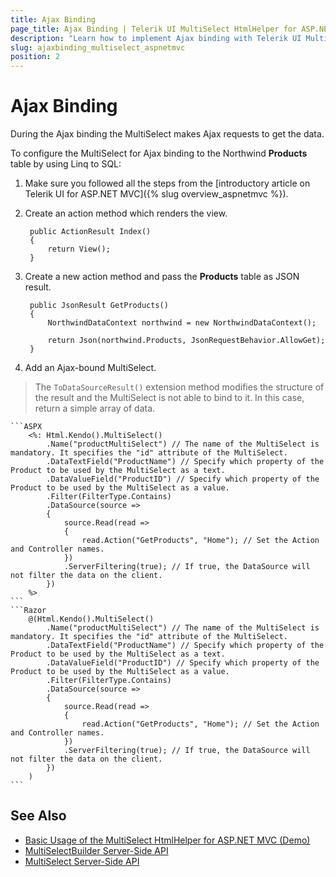 ```yaml
---
title: Ajax Binding
page_title: Ajax Binding | Telerik UI MultiSelect HtmlHelper for ASP.NET MVC
description: "Learn how to implement Ajax binding with Telerik UI MultiSelect HtmlHelper for ASP.NET MVC."
slug: ajaxbinding_multiselect_aspnetmvc
position: 2
---
```


# Ajax Binding

During the Ajax binding the MultiSelect makes Ajax requests to get the data.

To configure the MultiSelect for Ajax binding to the Northwind **Products** table by using Linq to SQL:

1. Make sure you followed all the steps from the [introductory article on Telerik UI for ASP.NET MVC]({% slug overview_aspnetmvc %}).
1. Create an action method which renders the view.

        public ActionResult Index()
        {
            return View();
        }

1. Create a new action method and pass the **Products** table as JSON result.

        public JsonResult GetProducts()
        {
            NorthwindDataContext northwind = new NorthwindDataContext();

            return Json(northwind.Products, JsonRequestBehavior.AllowGet);
        }

1. Add an Ajax-bound MultiSelect.

  > The `ToDataSourceResult()` extension method modifies the structure of the result and the MultiSelect is not able to bind to it. In this case, return a simple array of data.

    ```ASPX
        <%: Html.Kendo().MultiSelect()
            .Name("productMultiSelect") // The name of the MultiSelect is mandatory. It specifies the "id" attribute of the MultiSelect.
            .DataTextField("ProductName") // Specify which property of the Product to be used by the MultiSelect as a text.
            .DataValueField("ProductID") // Specify which property of the Product to be used by the MultiSelect as a value.
            .Filter(FilterType.Contains)
            .DataSource(source =>
            {
                source.Read(read =>
                {
                    read.Action("GetProducts", "Home"); // Set the Action and Controller names.
                })
                .ServerFiltering(true); // If true, the DataSource will not filter the data on the client.
            })
        %>
    ```
    ```Razor
        @(Html.Kendo().MultiSelect()
            .Name("productMultiSelect") // The name of the MultiSelect is mandatory. It specifies the "id" attribute of the MultiSelect.
            .DataTextField("ProductName") // Specify which property of the Product to be used by the MultiSelect as a text.
            .DataValueField("ProductID") // Specify which property of the Product to be used by the MultiSelect as a value.
            .Filter(FilterType.Contains)
            .DataSource(source =>
            {
                source.Read(read =>
                {
                    read.Action("GetProducts", "Home"); // Set the Action and Controller names.
                })
                .ServerFiltering(true); // If true, the DataSource will not filter the data on the client.
            })
        )
    ```

## See Also

* [Basic Usage of the MultiSelect HtmlHelper for ASP.NET MVC (Demo)](https://demos.telerik.com/aspnet-mvc/multiselect)
* [MultiSelectBuilder Server-Side API](http://docs.telerik.com/aspnet-mvc/api/Kendo.Mvc.UI.Fluent/MultiSelectBuilder)
* [MultiSelect Server-Side API](/api/multiselect)
